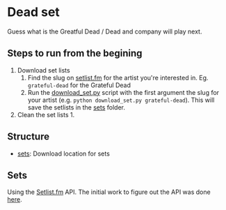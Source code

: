 # Dead set

Guess what is the Greatful Dead / Dead and company will play next.


## Steps to run from the begining

1. Download set lists
    1. Find the slug on [setlist.fm](https://www.setlist.fm/) for the artist you're interested in. Eg. `grateful-dead` for the Grateful Dead
    2. Run the [download_set.py](download_set.py) script with the first argument the slug for your artist (e.g. `python download_set.py grateful-dead`). This will save the setlists in the [sets](sets) folder.
2. Clean the set lists
    1. 

## Structure

* [sets](/sets): Download location for sets


## Sets

Using the [Setlist.fm](https://api.setlist.fm/docs/1.0/index.html) API. The initial work to figure out the API was done [here](https://github.com/BenSDuggan/weekend-projects/tree/master/dead-sets).
